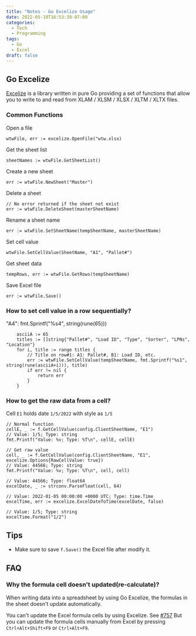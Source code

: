 ```yaml
---
title: "Notes - Go Excelize Usage"
date: 2022-05-10T16:53:39-07:00
categories:
  - Tech
  - Programming
tags:
  - Go
  - Excel
draft: false
---
```


## Go Excelize
[Excelize](https://github.com/qax-os/excelize) is a library written in pure Go providing a set of functions that allow 
you to write to and read from XLAM / XLSM / XLSX / XLTM / XLTX files.

### Common Functions
Open a file
```
wtwFile, err := excelize.OpenFile("wtw.xlsx)
```

Get the sheet list
```
sheetNames := wtwFile.GetSheetList()
```

Create a new sheet
```
err := wtwFile.NewSheet("Master")
```

Delete a sheet
```
// No error returned if the sheet not exist
err := wtwFile.DeleteSheet(masterSheetName)
```
Rename a sheet name
```
err := wtwFile.SetSheetName(tempSheetName, masterSheetName)
```

Set cell value
```
wtwFile.SetCellValue(SheetName, "A1", "Pallet#")
```

Get sheet data
```
tempRows, err := wtwFile.GetRows(tempSheetName)
```

Save Excel file
```
err := wtwFile.Save()
```
### How to set cell value in a row sequentially?
"A4": fmt.Sprintf("%s4", string(rune(65)))

```
    asciiA := 65
	titles := []string{"Pallet#", "Load ID", "Type", "Sorter", "LPNs", "Location"}
	for i, title := range titles {
		// Title on row#1: A1: Pallet#, B1: Load ID, etc.
		err := wtwFile.SetCellValue(tempSheetName, fmt.Sprintf("%s1", string(rune(asciiA+i))), title)
		if err != nil {
			return err
		}
	}
```

### How to get the raw data from a cell?
Cell `E1` holds date `1/5/2022` with style as `1/5`

```
// Normal function
cellE, _ := f.GetCellValue(config.ClientSheetName, "E1") 
// Value: 1/5; Type: string
fmt.Printf("Value: %v; Type: %T\n", cellE, cellE)

// Get raw value
cell, _ := f.GetCellValue(config.ClientSheetName, "E1", excelize.Options{RawCellValue: true})
// Value: 44566; Type: string
fmt.Printf("Value: %v; Type: %T\n", cell, cell)

// Value: 44566; Type: float64
excelDate, _ := strconv.ParseFloat(cell, 64)

// Value: 2022-01-05 00:00:00 +0000 UTC; Type: time.Time
excelTime, err := excelize.ExcelDateToTime(excelDate, false)

// Value: 1/5; Type: string
excelTime.Format("1/2")
```

## Tips
* Make sure to save `f.Save()` the Excel file after modify it.

## FAQ

### Why the formula cell doesn't updated(re-calculate)?
When writing data into a spreadsheet by using Go Excelize, the formulas in the sheet doesn't update automatically.

You can't update the Excel formula cells by using Excelize. See [#757](https://github.com/qax-os/excelize/issues/757)
But you can update the formula cells manually from Excel by pressing `Ctrl+Alt+Shift+F9` or `Ctrl+Alt+F9`. 

